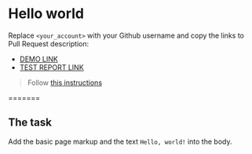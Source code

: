 # Hello world

Replace `<your_account>` with your Github username and copy the links to Pull Request description:
- [DEMO LINK](https://ShplmnVtlk.github.io/layout_hello-world/)
- [TEST REPORT LINK](https://ShplmnVtlk.github.io/layout_hello-world/report/html_report/)

> Follow [this instructions](https://mate-academy.github.io/layout_task-guideline/#how-to-solve-the-layout-tasks-on-github)

=======

## The task

Add the basic page markup and the text `Hello, world!` into the body.
